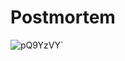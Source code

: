 # Postmortem

![pQ9YzVY](https://github.com/festoug/festoug/assets/103335071/606ccc1f-c24e-47ab-a56c-23534e05bb17)`
